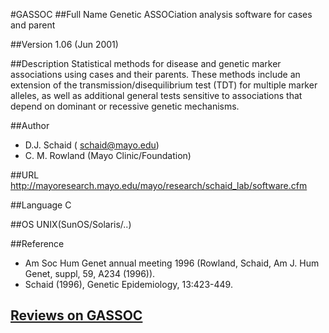 #GASSOC
##Full Name
Genetic ASSOCiation analysis software for cases and parent

##Version
1.06 (Jun 2001)

##Description
Statistical methods for disease and genetic marker associations using cases and their parents. These methods include an extension of the transmission/disequilibrium test (TDT) for multiple marker alleles, as well as additional general tests sensitive to associations that depend on dominant or recessive genetic mechanisms.

##Author
* D.J. Schaid ( schaid@mayo.edu)
* C. M. Rowland (Mayo Clinic/Foundation)

##URL
http://mayoresearch.mayo.edu/mayo/research/schaid_lab/software.cfm

##Language
C

##OS
UNIX(SunOS/Solaris/..)

##Reference
* Am Soc Hum Genet annual meeting 1996 (Rowland, Schaid, Am J. Hum Genet, suppl, 59, A234 (1996)).
* Schaid (1996), Genetic Epidemiology, 13:423-449.


## [Reviews on GASSOC](https://github.com/gaow/genetic-analysis-software/issues/138)